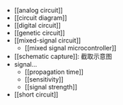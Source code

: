 - [[analog circuit]]
- [[circuit diagram]]
- [[digital circuit]]
- [[genetic circuit]]
- [[mixed-signal circuit]]
    - [[mixed signal microcontroller]]
- [[schematic capture]]: 截取示意图
- signal...
    - [[propagation time]]
    - [[sensitivity]]
    - [[signal strength]]
- [[short circuit]]
